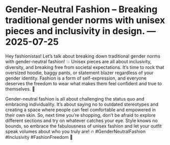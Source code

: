 # Gender-Neutral Fashion – Breaking traditional gender norms with unisex pieces and inclusivity in design. — 2025-07-25

Hey fashionistas! Let’s talk about breaking down traditional gender norms with gender-neutral fashion! 💥 Unisex pieces are all about inclusivity, diversity, and breaking free from societal expectations. It’s time to rock that oversized hoodie, baggy pants, or statement blazer regardless of your gender identity. Fashion is a form of self-expression, and everyone deserves the freedom to wear what makes them feel confident and true to themselves. 🌈

Gender-neutral fashion is all about challenging the status quo and embracing individuality. It’s about saying no to outdated stereotypes and creating a space where people can feel comfortable and empowered in their own skin. So, next time you’re shopping, don’t be afraid to explore different sections and try on whatever catches your eye. Style knows no bounds, so embrace the fabulousness of unisex fashion and let your outfit speak volumes about who you truly are! 🔥 #GenderNeutralFashion #Inclusivity #FashionFreedom 🌟